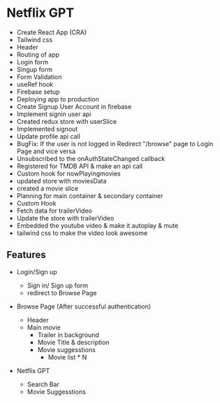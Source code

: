 # Netflix GPT

- Create React App (CRA)
- Tailwind css
- Header
- Routing of app
- Login form
- Singup form
- Form Validation
- useRef hook
- Firebase setup
- Deploying app to production
- Create Signup User Account in firebase
- Implement signin user api
- Created redux store with userSlice
- Implemented signout 
- Update profile api call
- BugFix: If the user is not logged in Redirect "/browse" page to Login Page and vice versa
- Unsubscribed to the onAuthStateChanged callback
- Registered for TMDB API & make an api call
- Custom hook for nowPlayingmovies 
- updated store with moviesData
- created a movie slice
- Planning for main container & secondary container
- Custom Hook 
- Fetch data for trailerVideo
- Update the store with trailerVideo
- Embedded the youtube video & make it autoplay & mute
- tailwind css to make the video look awesome

## Features

- Login/Sign up
    - Sign in/ Sign up form
    - redirect to Browse Page

- Browse Page (After successful authentication)
    - Header
    - Main movie
        - Trailer in background
        - Movie Title & description
        - Movie suggesstions 
            - Movie list * N
            

- Netflix GPT
    - Search Bar
    - Movie Suggesstions            